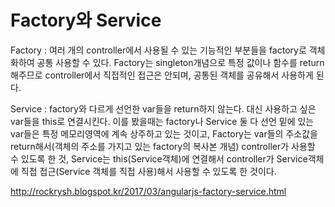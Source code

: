 # Factory와 Service

Factory : 여러 개의 controller에서 사용될 수 있는 기능적인 부분들을 factory로 객체화하여 공통 사용할 수 있다.
Factory는 singleton개념으로 특정 값이나 함수를 return해주므로 controller에서 직접적인 접근은 안되며, 공통된 객체를 공유해서 사용하게 된다.

Service : factory와 다르게 선언한 var들을 return하지 않는다. 대신 사용하고 싶은 var들을 this로 연결시킨다.
이를 봤을때는 factory나 Service 둘 다 선언 밑에 있는 var들은 특정 메모리영역에 계속 상주하고 있는 것이고, Factory는 var들의 주소값을 return해서(객체의 주소를 가지고 있는 factory의 복사본 개념) controller가 사용할 수 있도록 한 것, Service는 this(Service객체)에 연결해서 controller가 Service객체에 직접 접근(Service 객체를 직접 사용)해서 사용할 수 있도록 한 것이다.

http://rockrysh.blogspot.kr/2017/03/angularjs-factory-service.html
